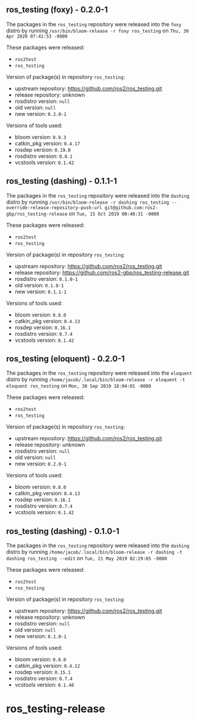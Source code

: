 ## ros_testing (foxy) - 0.2.0-1

The packages in the `ros_testing` repository were released into the `foxy` distro by running `/usr/bin/bloom-release -r foxy ros_testing` on `Thu, 30 Apr 2020 07:41:53 -0000`

These packages were released:
- `ros2test`
- `ros_testing`

Version of package(s) in repository `ros_testing`:

- upstream repository: https://github.com/ros2/ros_testing.git
- release repository: unknown
- rosdistro version: `null`
- old version: `null`
- new version: `0.2.0-1`

Versions of tools used:

- bloom version: `0.9.3`
- catkin_pkg version: `0.4.17`
- rosdep version: `0.19.0`
- rosdistro version: `0.8.1`
- vcstools version: `0.1.42`


## ros_testing (dashing) - 0.1.1-1

The packages in the `ros_testing` repository were released into the `dashing` distro by running `/usr/bin/bloom-release -r dashing ros_testing --override-release-repository-push-url git@github.com:ros2-gbp/ros_testing-release` on `Tue, 15 Oct 2019 00:48:31 -0000`

These packages were released:
- `ros2test`
- `ros_testing`

Version of package(s) in repository `ros_testing`:

- upstream repository: https://github.com/ros2/ros_testing.git
- release repository: https://github.com/ros2-gbp/ros_testing-release.git
- rosdistro version: `0.1.0-1`
- old version: `0.1.0-1`
- new version: `0.1.1-1`

Versions of tools used:

- bloom version: `0.8.0`
- catkin_pkg version: `0.4.13`
- rosdep version: `0.16.1`
- rosdistro version: `0.7.4`
- vcstools version: `0.1.42`


## ros_testing (eloquent) - 0.2.0-1

The packages in the `ros_testing` repository were released into the `eloquent` distro by running `/home/jacob/.local/bin/bloom-release -r eloquent -t eloquent ros_testing` on `Mon, 30 Sep 2019 18:04:01 -0000`

These packages were released:
- `ros2test`
- `ros_testing`

Version of package(s) in repository `ros_testing`:

- upstream repository: https://github.com/ros2/ros_testing.git
- release repository: unknown
- rosdistro version: `null`
- old version: `null`
- new version: `0.2.0-1`

Versions of tools used:

- bloom version: `0.8.0`
- catkin_pkg version: `0.4.13`
- rosdep version: `0.16.1`
- rosdistro version: `0.7.4`
- vcstools version: `0.1.42`


## ros_testing (dashing) - 0.1.0-1

The packages in the `ros_testing` repository were released into the `dashing` distro by running `/home/jacob/.local/bin/bloom-release -r dashing -t dashing ros_testing --edit` on `Tue, 21 May 2019 02:29:05 -0000`

These packages were released:
- `ros2test`
- `ros_testing`

Version of package(s) in repository `ros_testing`:

- upstream repository: https://github.com/ros2/ros_testing.git
- release repository: unknown
- rosdistro version: `null`
- old version: `null`
- new version: `0.1.0-1`

Versions of tools used:

- bloom version: `0.8.0`
- catkin_pkg version: `0.4.12`
- rosdep version: `0.15.1`
- rosdistro version: `0.7.4`
- vcstools version: `0.1.40`


# ros_testing-release